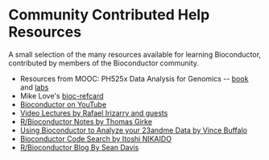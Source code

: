 <h1><img src="/images/icons/help.gif" alt="" />Community Contributed Help Resources</h1>

A small selection of the many resources available for learning Bioconductor,
contributed by members of the Bioconductor community.

* Resources from MOOC: PH525x Data Analysis for Genomics --
  [book](http://genomicsclass.github.io/book/) and
  [labs](https://github.com/genomicsclass/labs)
* Mike Love's
  [bioc-refcard](https://github.com/mikelove/bioc-refcard/blob/master/README.Rmd)
* [Bioconductor on YouTube](https://www.youtube.com/results?search_query=bioconductor)
* [Video Lectures by Rafael Irizarry and guests](http://www.youtube.com/user/RafalabChannel?feature=watch)
* [R/Bioconductor Notes by Thomas Girke](http://manuals.bioinformatics.ucr.edu/home/R_BioCondManual)
* [Using Bioconductor to Analyze your 23andme Data by Vince Buffalo](http://www.vincebuffalo.com/2012/03/12/23andme-gwascat.html)
* [Bioconductor Code Search by Itoshi NIKAIDO](http://search.bioconductor.jp/)
* [R/Bioconductor Blog By Sean Davis](http://watson.nci.nih.gov/~sdavis/)

